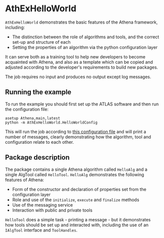 # AthExHelloWorld

`AthExHelloWorld` demonstrates the basic features of the Athena framework, including:

* The distinction between the role of algorithms and tools, and the correct set-up and structure of each
* Setting the properties of an algorithm via the python configuration layer 

It can serve both as a training tool to help new developers to become acquainted with Athena, and also as a template which can be copied and adjusted according to the developer's requirements to build new packages.

The job requires no input and produces no output except log messages. 

## Running the example

To run the example you should first set up the ATLAS software and then run the configuration file:

```
asetup Athena,main,latest
python -m AthExHelloWorld.HelloWorldConfig
```

This will run the job according to [this configuration file](https://gitlab.cern.ch/atlas/athena/-/blob/main/Control/AthenaExamples/AthExHelloWorld/python/HelloWorldConfig.py) and will print a number of messages, clearly demonstrating how the algorithm, tool and configuration relate to each other.

## Package description

The package contains a single Athena algorithm called `HelloAlg` and a single AlgTool called `HelloTool`. `HelloAlg` demonstrates the following features of Athena:

* Form of the constructor and declaration of properties set from the configuration layer
* Role and use of the `initialize`, `execute` and `finalize` methods
* Use of the messaging service
* Interaction with public and private tools

`HelloTool` does a simple task - printing a message - but it demonstrates how tools should be set up and interacted with, including the use of an `IAlgTool` interface and `ToolHandles`. 

